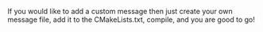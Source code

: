 If you would like to add a custom message then just create your own message file, add it to the CMakeLists.txt, compile, and you are good to go!